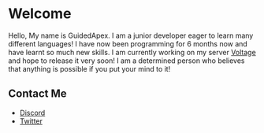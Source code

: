 # Welcome

Hello, My name is GuidedApex. I am a junior developer eager to learn many different languages! I have now been programming for 6 months now and have learnt so much new skills. I am currently working on my server [Voltage](https://discord.gg/fGswqpg2T9) and hope to release it very soon! I am a determined person who believes that anything is possible if you put your mind to it!

## Contact Me

- [Discord](https://discord.gg/fGswqpg2T9)
- [Twitter](https://twitter.com/gamerz_apex)


